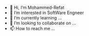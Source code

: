 - 👋 Hi, I’m Mohammed-Refat
- 👀 I’m interested in SoftWare Engneer
- 🌱 I’m currently learning ...
- 💞️ I’m looking to collaborate on ...
- 📫 How to reach me ...

<!---
Mohammed-Refat/Mohammed-Refat is a ✨ special ✨ repository because its `README.md` (this file) appears on your GitHub profile.
You can click the Preview link to take a look at your changes.
--->
